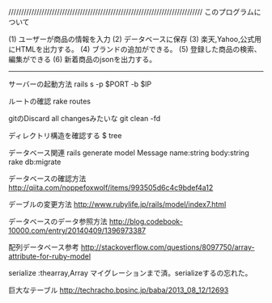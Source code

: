////////////////////////////////////////////////////////////////////////////
このプログラムについて

(1) ユーザーが商品の情報を入力
(2) データベースに保存
(3) 楽天,Yahoo,公式用にHTMLを出力する。
(4) ブランドの追加ができる。
(5) 登録した商品の検索、編集ができる
(6) 新着商品のjsonを出力する。

----------------------------------------------------------------------------

サーバーの起動方法
rails s -p $PORT -b $IP

ルートの確認
rake routes

gitのDiscard all changesみたいな
git clean -fd

ディレクトリ構造を確認する
$ tree

データベース関連
rails generate model Message name:string body:string
rake db:migrate

データベースの確認方法
http://qiita.com/noppefoxwolf/items/993505d6c4c9bdef4a12

デーブルの変更方法
http://www.rubylife.jp/rails/model/index7.html

データベースのデータ参照方法
http://blog.codebook-10000.com/entry/20140409/1396973387

配列データベース参考
http://stackoverflow.com/questions/8097750/array-attribute-for-ruby-model

serialize :thearray,Array
マイグレーションまで済。serializeするの忘れた。

巨大なテーブル
http://techracho.bpsinc.jp/baba/2013_08_12/12693